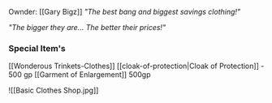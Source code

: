 Ownder: [[Gary Bigz]]
*"The best bang and biggest savings clothing!"*

*"The bigger they are... The better their prices!"*

### Special Item's
[[Wonderous Trinkets-Clothes]]
[[cloak-of-protection|Cloak of Protection]] - 500 gp
[[Garment of Enlargement]] 500gp 

![[Basic Clothes Shop.jpg]]